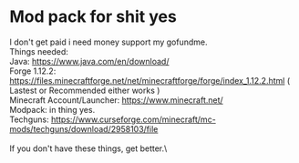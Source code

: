 # Mod pack for shit yes
I don't get paid i need money support my gofundme.\
Things needed:\
Java: https://www.java.com/en/download/ \
Forge 1.12.2: https://files.minecraftforge.net/net/minecraftforge/forge/index_1.12.2.html ( Lastest or Recommended either works )\
Minecraft Account/Launcher: https://www.minecraft.net/ \
Modpack: in thing yes.\
Techguns: https://www.curseforge.com/minecraft/mc-mods/techguns/download/2958103/file \
\
If you don't have these things, get better.\
